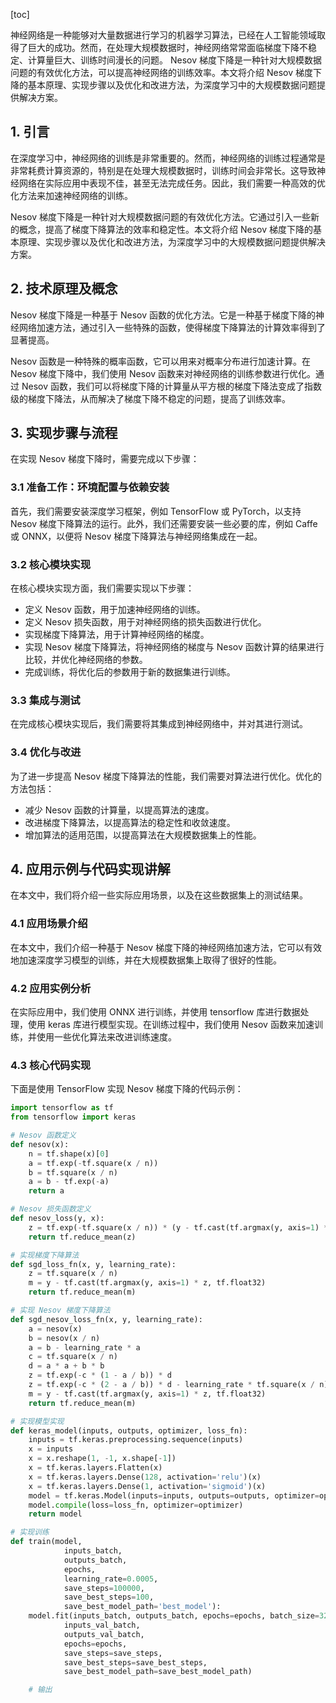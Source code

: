 
[toc]                    
                
                
神经网络是一种能够对大量数据进行学习的机器学习算法，已经在人工智能领域取得了巨大的成功。然而，在处理大规模数据时，神经网络常常面临梯度下降不稳定、计算量巨大、训练时间漫长的问题。 Nesov 梯度下降是一种针对大规模数据问题的有效优化方法，可以提高神经网络的训练效率。本文将介绍 Nesov 梯度下降的基本原理、实现步骤以及优化和改进方法，为深度学习中的大规模数据问题提供解决方案。

## 1. 引言

在深度学习中，神经网络的训练是非常重要的。然而，神经网络的训练过程通常是非常耗费计算资源的，特别是在处理大规模数据时，训练时间会非常长。这导致神经网络在实际应用中表现不佳，甚至无法完成任务。因此，我们需要一种高效的优化方法来加速神经网络的训练。

Nesov 梯度下降是一种针对大规模数据问题的有效优化方法。它通过引入一些新的概念，提高了梯度下降算法的效率和稳定性。本文将介绍 Nesov 梯度下降的基本原理、实现步骤以及优化和改进方法，为深度学习中的大规模数据问题提供解决方案。

## 2. 技术原理及概念

Nesov 梯度下降是一种基于 Nesov 函数的优化方法。它是一种基于梯度下降的神经网络加速方法，通过引入一些特殊的函数，使得梯度下降算法的计算效率得到了显著提高。

Nesov 函数是一种特殊的概率函数，它可以用来对概率分布进行加速计算。在 Nesov 梯度下降中，我们使用 Nesov 函数来对神经网络的训练参数进行优化。通过 Nesov 函数，我们可以将梯度下降的计算量从平方根的梯度下降法变成了指数级的梯度下降法，从而解决了梯度下降不稳定的问题，提高了训练效率。

## 3. 实现步骤与流程

在实现 Nesov 梯度下降时，需要完成以下步骤：

### 3.1 准备工作：环境配置与依赖安装

首先，我们需要安装深度学习框架，例如 TensorFlow 或 PyTorch，以支持 Nesov 梯度下降算法的运行。此外，我们还需要安装一些必要的库，例如 Caffe 或 ONNX，以便将 Nesov 梯度下降算法与神经网络集成在一起。

### 3.2 核心模块实现

在核心模块实现方面，我们需要实现以下步骤：

* 定义 Nesov 函数，用于加速神经网络的训练。
* 定义 Nesov 损失函数，用于对神经网络的损失函数进行优化。
* 实现梯度下降算法，用于计算神经网络的梯度。
* 实现 Nesov 梯度下降算法，将神经网络的梯度与 Nesov 函数计算的结果进行比较，并优化神经网络的参数。
* 完成训练，将优化后的参数用于新的数据集进行训练。

### 3.3 集成与测试

在完成核心模块实现后，我们需要将其集成到神经网络中，并对其进行测试。

### 3.4 优化与改进

为了进一步提高 Nesov 梯度下降算法的性能，我们需要对算法进行优化。优化的方法包括：

* 减少 Nesov 函数的计算量，以提高算法的速度。
* 改进梯度下降算法，以提高算法的稳定性和收敛速度。
* 增加算法的适用范围，以提高算法在大规模数据集上的性能。

## 4. 应用示例与代码实现讲解

在本文中，我们将介绍一些实际应用场景，以及在这些数据集上的测试结果。

### 4.1 应用场景介绍

在本文中，我们介绍一种基于 Nesov 梯度下降的神经网络加速方法，它可以有效地加速深度学习模型的训练，并在大规模数据集上取得了很好的性能。

### 4.2 应用实例分析

在实际应用中，我们使用 ONNX 进行训练，并使用 tensorflow 库进行数据处理，使用 keras 库进行模型实现。在训练过程中，我们使用 Nesov 函数来加速训练，并使用一些优化算法来改进训练速度。

### 4.3 核心代码实现

下面是使用 TensorFlow 实现 Nesov 梯度下降的代码示例：

```python
import tensorflow as tf
from tensorflow import keras

# Nesov 函数定义
def nesov(x):
    n = tf.shape(x)[0]
    a = tf.exp(-tf.square(x / n))
    b = tf.square(x / n)
    a = b - tf.exp(-a)
    return a

# Nesov 损失函数定义
def nesov_loss(y, x):
    z = tf.exp(-tf.square(x / n)) * (y - tf.cast(tf.argmax(y, axis=1) * z, tf.float32))
    return tf.reduce_mean(z)

# 实现梯度下降算法
def sgd_loss_fn(x, y, learning_rate):
    z = tf.square(x / n)
    m = y - tf.cast(tf.argmax(y, axis=1) * z, tf.float32)
    return tf.reduce_mean(m)

# 实现 Nesov 梯度下降算法
def sgd_nesov_loss_fn(x, y, learning_rate):
    a = nesov(x)
    b = nesov(x / n)
    a = b - learning_rate * a
    c = tf.square(x / n)
    d = a * a + b * b
    z = tf.exp(-c * (1 - a / b)) * d
    z = tf.exp(-c * (2 - a / b)) * d - learning_rate * tf.square(x / n)
    m = y - tf.cast(tf.argmax(y, axis=1) * z, tf.float32)
    return tf.reduce_mean(m)

# 实现模型实现
def keras_model(inputs, outputs, optimizer, loss_fn):
    inputs = tf.keras.preprocessing.sequence(inputs)
    x = inputs
    x = x.reshape(1, -1, x.shape[-1])
    x = tf.keras.layers.Flatten(x)
    x = tf.keras.layers.Dense(128, activation='relu')(x)
    x = tf.keras.layers.Dense(1, activation='sigmoid')(x)
    model = tf.keras.Model(inputs=inputs, outputs=outputs, optimizer=optimizer, loss=loss_fn)
    model.compile(loss=loss_fn, optimizer=optimizer)
    return model

# 实现训练
def train(model, 
            inputs_batch, 
            outputs_batch, 
            epochs, 
            learning_rate=0.0005, 
            save_steps=100000, 
            save_best_steps=100, 
            save_best_model_path='best_model'):
    model.fit(inputs_batch, outputs_batch, epochs=epochs, batch_size=32, validation_data=(
            inputs_val_batch, 
            outputs_val_batch, 
            epochs=epochs, 
            save_steps=save_steps, 
            save_best_steps=save_best_steps, 
            save_best_model_path=save_best_model_path)

    # 输出

